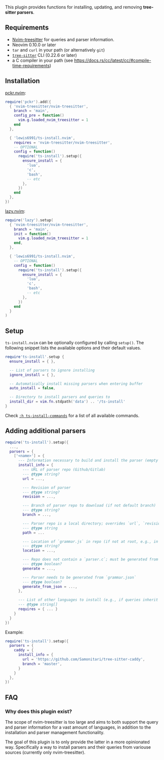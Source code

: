 This plugin provides functions for installing, updating, and removing **tree-sitter parsers**.

## Requirements

- [Nvim-treesitter](https://github.com/nvim-treesitter/nvim-treesitter) for queries and parser information.
- Neovim 0.10.0 or later
- `tar` and `curl` in your path (or alternatively `git`)
- [`tree-sitter`](https://github.com/tree-sitter/tree-sitter) CLI (0.22.6 or later)
- a C compiler in your path (see <https://docs.rs/cc/latest/cc/#compile-time-requirements>)

## Installation

[pckr.nvim](https://github.com/lewis6991/pckr.nvim):
```lua
require('pckr').add({
  { 'nvim-treesitter/nvim-treesitter',
    branch = 'main',
    config_pre = function()
      vim.g.loaded_nvim_treesitter = 1
    end
  },

  { 'lewis6991/ts-install.nvim',
    requires = 'nvim-treesitter/nvim-treesitter',
    -- OPTIONAL
    config = function()
      require('ts-install').setup({
        ensure_install = {
          'lua',
          'c',
          'bash',
          -- etc
        },
      })
    end
  },
})
```

[lazy.nvim](https://github.com/folke/lazy.nvim):
```lua
require('lazy').setup(
  { 'nvim-treesitter/nvim-treesitter',
    branch = 'main',
    init = function()
      vim.g.loaded_nvim_treesitter = 1
    end,
  },

  { 'lewis6991/ts-install.nvim',
    -- OPTIONAL
    config = function()
      require('ts-install').setup({
        ensure_install = {
          'lua',
          'c',
          'bash',
          -- etc
        },
      })
    end
  }
)
```

## Setup

`ts-install.nvim` can be optionally configured by calling `setup()`.
The following snippet lists the available options and their default values.

```lua
require'ts-install'.setup {
  ensure_install = { },

  -- List of parsers to ignore installing
  ignore_install = { },

  -- Automatically install missing parsers when entering buffer
  auto_install = false,

  -- Directory to install parsers and queries to
  install_dir = vim.fn.stdpath('data') .. '/ts-install'
}
```

Check [`:h ts-install-commands`](doc/ts-install.txt) for a list of all available commands.

## Adding additional parsers

```lua
require('ts-install').setup({
  ...,
  parsers = {
    ['<name>'] = {
      --- Information necessary to build and install the parser (empty for query-only language)
      install_info = {
        --- URL of parser repo (Github/Gitlab)
        --- @type string?
        url = ...,

        --- Revision of parser
        --- @type string?
        revision = ...,

        --- Branch of parser repo to download (if not default branch)
        --- @type string?
        branch = ...,

        --- Parser repo is a local directory; overrides `url`, `revision`, and `branch`
        --- @type string
        path = ...

        --- Location of `grammar.js` in repo (if not at root, e.g., in a monorepo)
        --- @type string?
        location = ...,

        --- Repo does not contain a `parser.c`; must be generated from grammar first
        --- @type boolean?
        generate = ...,

        --- Parser needs to be generated from `grammar.json`
        --- @type boolean?
        generate_from_json = ...,
      },

      --- List of other languages to install (e.g., if queries inherit from them)
      --- @type string[]
      requires = { ... }
    }
  }
})
```

Example:
```lua
require('ts-install').setup({
  parsers = {
    caddy = {
      install_info = {
        url = 'https://github.com/Samonitari/tree-sitter-caddy',
        branch = 'master',
      }
    }
  },
})
```

## FAQ

### Why does this plugin exist?

The scope of nvim-treesitter is too large and aims to both support the query and parser information for a vast amount of languages,
in addition to the installation and parser management functionality.

The goal of this plugin is to only provide the latter in a more opinionated way.
Specifically a way to install parsers and their queries from variouse sources (currently only nvim-treesitter).

